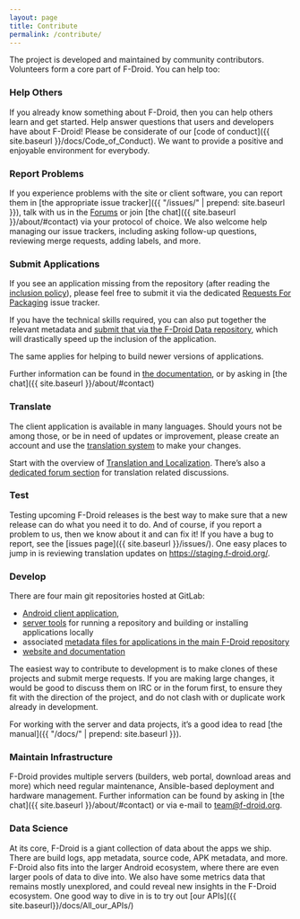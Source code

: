 ```yaml
---
layout: page
title: Contribute
permalink: /contribute/
---
```

The project is developed and maintained by community contributors. Volunteers form a core part of F-Droid.  You can help too:

### Help Others

If you already know something about F-Droid, then you can help others learn and
get started.  Help answer questions that users and developers have about
F-Droid!  Please be considerate of our [code of conduct]({{ site.baseurl
}}/docs/Code_of_Conduct).  We want to provide a positive and enjoyable
environment for everybody.

### Report Problems

If you experience problems with the site or client software, you can report them
in [the appropriate issue tracker]({{ "/issues/" | prepend: site.baseurl }}),
talk with us in the [Forums](https://forum.f-droid.org/) or join [the chat]({{ site.baseurl }}/about/#contact)
via your protocol of choice.
We also welcome help managing our issue trackers, including asking follow-up
questions, reviewing merge requests, adding labels, and more.

### Submit Applications

If you see an application missing from the repository (after reading the
[inclusion policy](../docs/Inclusion_Policy)), please feel free to submit it via
the dedicated [Requests For Packaging](https://gitlab.com/fdroid/rfp/issues)
issue tracker.

If you have the technical skills required, you can also put together the
relevant metadata and
[submit that via the F-Droid Data repository](https://gitlab.com/fdroid/fdroiddata/blob/master/CONTRIBUTING.md),
which will drastically speed up the inclusion of the application.

The same applies for helping to build newer versions of applications.

Further information can be found in [the documentation](../docs), or by asking
in [the chat]({{ site.baseurl }}/about/#contact)

### Translate

The client application is available in many languages. Should yours not be among
those, or be in need of updates or improvement, please create an account and use
the [translation system](https://hosted.weblate.org/projects/f-droid/) to make
your changes.

Start with the overview of
[Translation and Localization](../docs/Translation_and_Localization). There’s
also a [dedicated forum section](https://forum.f-droid.org/c/translation) for
translation related discussions.

### Test

Testing upcoming F-Droid releases is the best way to make sure that a new
release can do what you need it to do. And of course, if you report a problem to
us, then we know about it and can fix it! If you have a bug to report, see the
[issues page]({{ site.baseurl }}/issues/). One easy places to jump in is
reviewing translation updates on <https://staging.f-droid.org/>.

### Develop

There are four main git repositories hosted at GitLab:
- [Android client application](https://gitlab.com/fdroid/fdroidclient),
- [server tools](https://gitlab.com/fdroid/fdroidserver) for running a
repository and building or installing applications locally
- associated [metadata files for applications in the main F-Droid repository](https://gitlab.com/fdroid/fdroiddata)
- [website and documentation](https://gitlab.com/fdroid/fdroid-website)

The easiest way to contribute to development is to make clones of these projects
and submit merge requests. If you are making large changes, it would be good to
discuss them on IRC or in the forum first, to ensure they fit with the direction
of the project, and do not clash with or duplicate work already in development.

For working with the server and data projects, it’s a good idea to read
[the manual]({{ "/docs/" | prepend: site.baseurl }}).

### Maintain Infrastructure

F-Droid provides multiple servers (builders, web portal, download areas and
more) which need regular maintenance, Ansible-based deployment and hardware
management. Further information can be found by asking in
[the chat]({{ site.baseurl }}/about/#contact) or via e-mail to team@f-droid.org.

### Data Science

At its core, F-Droid is a giant collection of data about the apps we ship.
There are build logs, app metadata, source code, APK metadata, and more.
F-Droid also fits into the larger Android ecosystem, where there are even larger
pools of data to dive into.  We also have some metrics data that remains mostly
unexplored, and could reveal new insights in the F-Droid ecosystem.  One good
way to dive in is to try out [our APIs]({{ site.baseurl}}/docs/All_our_APIs/)
